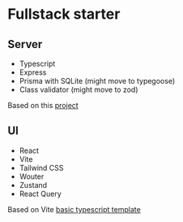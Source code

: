 # Fullstack starter

## Server
- Typescript
- Express
- Prisma with SQLite (might move to typegoose)
- Class validator (might move to zod)

Based on this [project](https://github.com/ljlm0402/typescript-express-starter)

## UI
 - React
 - Vite
 - Tailwind CSS
 - Wouter
 - Zustand
 - React Query
 
 Based on Vite [basic typescript template](https://vitejs.dev/guide/)